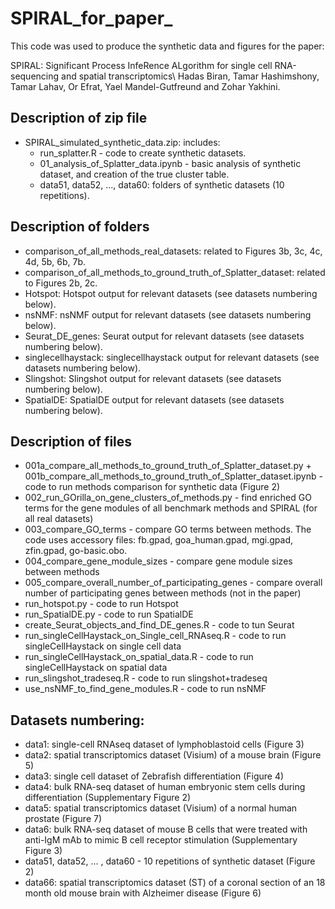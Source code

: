 # SPIRAL_for_paper_
 This code was used to produce the synthetic data and figures for the paper:
 
 SPIRAL: Significant Process InfeRence ALgorithm for single cell RNA-sequencing and spatial transcriptomics\ Hadas Biran, Tamar Hashimshony, Tamar Lahav, Or Efrat, Yael Mandel-Gutfreund and Zohar Yakhini.

## Description of zip file
 - SPIRAL_simulated_synthetic_data.zip: includes:
   * run_splatter.R - code to create synthetic datasets.
   * 01_analysis_of_Splatter_data.ipynb - basic analysis of synthetic dataset, and creation of the true cluster table.
   * data51, data52, ..., data60: folders of synthetic datasets (10 repetitions).

## Description of folders
 - comparison_of_all_methods_real_datasets: related to Figures 3b, 3c, 4c, 4d, 5b, 6b, 7b.
 - comparison_of_all_methods_to_ground_truth_of_Splatter_dataset: related to Figures 2b, 2c.
 - Hotspot: Hotspot output for relevant datasets (see datasets numbering below).
 - nsNMF: nsNMF output for relevant datasets (see datasets numbering below).
 - Seurat_DE_genes: Seurat output for relevant datasets (see datasets numbering below).
 - singlecellhaystack: singlecellhaystack output for relevant datasets (see datasets numbering below).
 - Slingshot: Slingshot output for relevant datasets (see datasets numbering below).
 - SpatialDE: SpatialDE output for relevant datasets (see datasets numbering below).

## Description of files
- 001a_compare_all_methods_to_ground_truth_of_Splatter_dataset.py + 001b_compare_all_methods_to_ground_truth_of_Splatter_dataset.ipynb - code to run methods comparison for synthetic data (Figure 2)
- 002_run_GOrilla_on_gene_clusters_of_methods.py - find enriched GO terms for the gene modules of all benchmark methods and SPIRAL (for all real datasets)
- 003_compare_GO_terms - compare GO terms between methods. The code uses accessory files: fb.gpad, goa_human.gpad, mgi.gpad, zfin.gpad, go-basic.obo.
- 004_compare_gene_module_sizes - compare gene module sizes between methods
- 005_compare_overall_number_of_participating_genes - compare overall number of participating genes between methods (not in the paper)
- run_hotspot.py - code to run Hotspot
- run_SpatialDE.py - code to run SpatialDE
- create_Seurat_objects_and_find_DE_genes.R - code to tun Seurat
- run_singleCellHaystack_on_Single_cell_RNAseq.R - code to run singleCellHaystack on single cell data
- run_singleCellHaystack_on_spatial_data.R - code to run singleCellHaystack on spatial data
- run_slingshot_tradeseq.R - code to run slingshot+tradeseq
- use_nsNMF_to_find_gene_modules.R - code to run nsNMF

## Datasets numbering:
- data1: single-cell RNAseq dataset of lymphoblastoid cells (Figure 3)
- data2: spatial transcriptomics dataset (Visium) of a mouse brain (Figure 5)
- data3: single cell dataset of Zebrafish differentiation (Figure 4)
- data4: bulk RNA-seq dataset of human embryonic stem cells during differentiation (Supplementary Figure 2)
- data5: spatial transcriptomics dataset (Visium) of a normal human prostate (Figure 7)
- data6: bulk RNA-seq dataset of mouse B cells that were treated with anti-IgM mAb to mimic B cell receptor stimulation (Supplementary Figure 3)
- data51, data52, ... , data60 - 10 repetitions of synthetic dataset (Figure 2)
- data66: spatial transcriptomics dataset (ST) of a coronal section of an 18 month old mouse brain with Alzheimer disease (Figure 6)   
 
